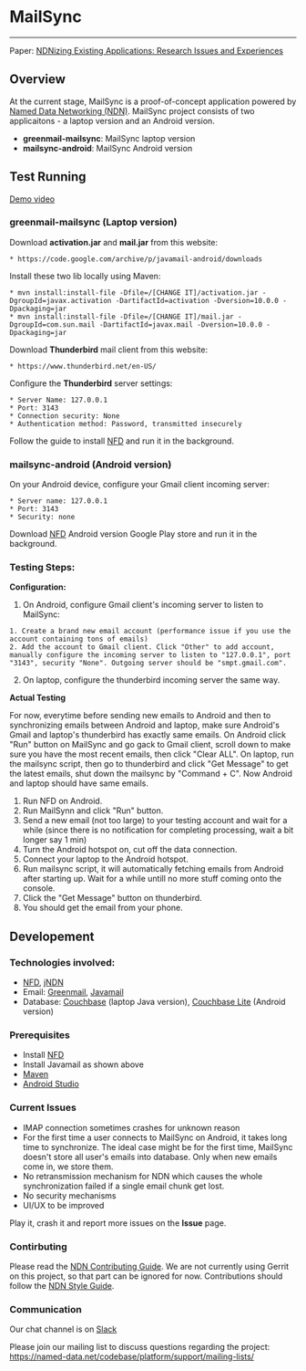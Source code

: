 # MailSync
---
Paper: [NDNizing Existing Applications: Research Issues and
Experiences](http://conferences.sigcomm.org/acm-icn/2018/proceedings/icn18-final54.pdf)

## Overview

At the current stage, MailSync is a proof-of-concept application powered by [Named Data Networking (NDN)](https://named-data.net/). 
MailSync project consists of two applicaitons - a laptop version and an Android version. 

- **greenmail-mailsync**: MailSync laptop version
- **mailsync-android**: MailSync Android version

## Test Running

[Demo video](https://youtu.be/wJlEHJROoiY)

### greenmail-mailsync (Laptop version)

Download **activation.jar** and **mail.jar** from this website:

    * https://code.google.com/archive/p/javamail-android/downloads 

Install these two lib locally using Maven:

    * mvn install:install-file -Dfile=/[CHANGE IT]/activation.jar -DgroupId=javax.activation -DartifactId=activation -Dversion=10.0.0 -Dpackaging=jar
    * mvn install:install-file -Dfile=/[CHANGE IT]/mail.jar -DgroupId=com.sun.mail -DartifactId=javax.mail -Dversion=10.0.0 -Dpackaging=jar

Download **Thunderbird** mail client from this website:

    * https://www.thunderbird.net/en-US/
    
Configure the **Thunderbird** server settings:

    * Server Name: 127.0.0.1
    * Port: 3143
    * Connection security: None
    * Authentication method: Password, transmitted insecurely

Follow the guide to install [NFD](https://github.com/named-data/NFD) and run it in the background.

### mailsync-android (Android version)

On your Android device, configure your Gmail client incoming server:
    
    * Server name: 127.0.0.1
    * Port: 3143
    * Security: none

Download [NFD](https://play.google.com/store/apps/details?id=net.named_data.nfd) Android version Google Play store and run it in the background.

### Testing Steps:

**Configuration:**

  1. On Android, configure Gmail client's incoming server to listen to MailSync:

    1. Create a brand new email account (performance issue if you use the account containing tons of emails)
    2. Add the account to Gmail client. Click "Other" to add account, manually configure the incoming server to listen to "127.0.0.1", port "3143", security "None". Outgoing server should be "smpt.gmail.com".
    
  2. On laptop, configure the thunderbird incoming server the same way.

**Actual Testing**

For now, everytime before sending new emails to Android and then to synchronizing emails between Android and laptop, make sure Android's Gmail and laptop's thunderbird has exactly same emails. On Android click "Run" button on MailSync and go gack to Gmail client, scroll down to make sure you have the most recent emails, then click "Clear ALL". On laptop, run the mailsync script, then go to thunderbird and click "Get Message" to get the latest emails, shut down the mailsync by "Command + C". Now Android and laptop should have same emails. 

1. Run NFD on Android.
2. Run MailSynn and click "Run" button.
3. Send a new email (not too large) to your testing account and wait for a while (since there is no notification for completing processing, wait a bit longer say 1 min)
4. Turn the Android hotspot on, cut off the data connection.
5. Connect your laptop to the Android hotspot.
6. Run mailsync script, it will automatically fetching emails from Android after starting up. Wait for a while untill no more stuff coming onto the console.
7. Click the "Get Message" button on thunderbird.
8. You should get the email from your phone.

## Developement

### Technologies involved:
  
  - [NFD](https://github.com/named-data/NFD), [jNDN](https://github.com/named-data/jndn)
  - Email: [Greenmail](https://github.com/greenmail-mail-test/greenmail), [Javamail](https://javaee.github.io/javamail/)
  - Database: [Couchbase](https://www.couchbase.com/) (laptop Java version), [Couchbase Lite](https://docs.couchbase.com/couchbase-lite/2.1/index.html) (Android version)

### Prerequisites

  - Install [NFD](https://github.com/named-data/NFD)
  - Install Javamail as shown above
  - [Maven](https://maven.apache.org/) 
  - [Android Studio](https://developer.android.com/studio/?gclid=Cj0KCQjwpsLkBRDpARIsAKoYI8xmAc7SK6uVyUxP5r-9j_vzg9kQ9X10HzgXirb6SJWkTT31OkvAlFkaAhjlEALw_wcB)

### Current Issues

  - IMAP connection sometimes crashes for unknown reason
  - For the first time a user connects to MailSync on Android, it takes long time to synchronize. The ideal case might be for the first time, MailSync doesn't store all user's emails into database. Only when new emails come in, we store them. 
  - No retransmission mechanism for NDN which causes the whole synchronization failed if a single email chunk get lost.
  - No security mechanisms
  - UI/UX to be improved 

Play it, crash it and report more issues on the **Issue** page. 

### Contirbuting

Please read the [NDN Contributing Guide](https://github.com/named-data/NFD/blob/master/CONTRIBUTING.md). 
We are not currently using Gerrit on this project, so that part can be ignored for now. Contributions should follow the [NDN Style Guide](https://named-data.net/codebase/platform/documentation/ndn-platform-development-guidelines/cpp-code-guidelines/).

### Communication

Our chat channel is on [Slack](https://named-data.slack.com/messages)

Please join our mailing list to discuss questions regarding the project: https://named-data.net/codebase/platform/support/mailing-lists/










